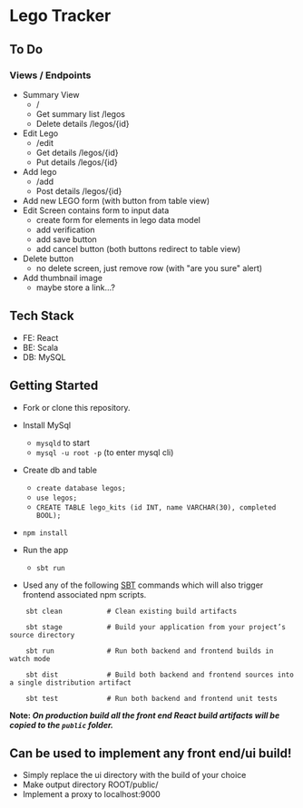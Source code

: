 # Lego Tracker

## To Do

### Views / Endpoints
* Summary View 
  * /
  * Get summary list /legos
  * Delete details /legos/{id}
* Edit Lego 
  * /edit
  * Get details /legos/{id}
  * Put details /legos/{id}
* Add lego 
  * /add
  * Post details /legos/{id}
* Add new LEGO form (with button from table view)
* Edit Screen contains form to input data
  * create form for elements in lego data model
  * add verification
  * add save button 
  * add cancel button (both buttons redirect to table view)
* Delete button
  * no delete screen, just remove row (with "are you sure" alert)
* Add thumbnail image 
  * maybe store a link…?


## Tech Stack

* FE: React
* BE: Scala
* DB: MySQL

## Getting Started

* Fork or clone this repository.
* Install MySql
  * `mysqld` to start
  * `mysql -u root -p` (to enter mysql cli)
* Create db and table
  * `create database legos;`
  * `use legos;`
  * `CREATE TABLE lego_kits (id INT, name VARCHAR(30), completed BOOL);`
* `npm install`
* Run the app
  * `sbt run`

* Used any of the following [SBT](http://www.scala-sbt.org/) commands which will also trigger frontend associated npm scripts.

```
    sbt clean           # Clean existing build artifacts

    sbt stage           # Build your application from your project’s source directory

    sbt run             # Run both backend and frontend builds in watch mode

    sbt dist            # Build both backend and frontend sources into a single distribution artifact

    sbt test            # Run both backend and frontend unit tests
```

**Note: _On production build all the front end React build artifacts will be copied to the `public` folder._**

## Can be used to implement any front end/ui build!

* Simply replace the ui directory with the build of your choice
* Make output directory ROOT/public/
* Implement a proxy to localhost:9000

